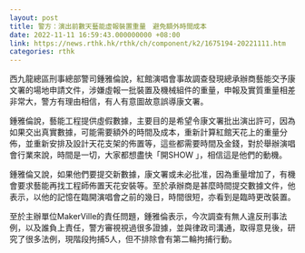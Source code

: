```yaml
---
layout: post
title: 警方：演出前數天藝能虛報裝置重量　避免額外時間成本
date: 2022-11-11 16:59:43.000000000 +08:00
link: https://news.rthk.hk/rthk/ch/component/k2/1675194-20221111.htm
categories: rthk
---
```


西九龍總區刑事總部警司鍾雅倫說，紅館演唱會事故調查發現總承辦商藝能交予康文署的場地申請文件，涉嫌虛報一批裝置及機械組件的重量，申報及實質重量相差非常大，警方有理由相信，有人有意圖故意誤導康文署。

鍾雅倫說，藝能工程提供虛假數據，主要目的是希望令康文署批出演出許可，因為如果交出真實數據，可能需要額外的時間及成本，重新計算紅館天花上的重量分佈，並重新安排及設計天花支架的佈置等，這些都需要時間及金錢，對於舉辦演唱會行業來說，時間是一切，大家都想盡快「開SHOW 」，相信這是他們的動機。

鍾雅倫又說，如果他們要提交新數據，康文署或未必批准，因為重量增加了，有機會要求藝能再找工程師佈置天花安裝等。至於承辦商是甚麼時間提交數據文件，他表示，以他的記憶在臨開演唱會之前的幾日，時間很短，亦看到是臨時更改裝置。

至於主辦單位MakerVille的責任問題，鍾雅倫表示，今次調查有無人違反刑事法例，以及誰負上責任，警方審視視過很多證據，並與律政司溝通，取得意見後，研究了很多法例，現階段拘捕5人，但不排除會有第二輪拘捕行動。
